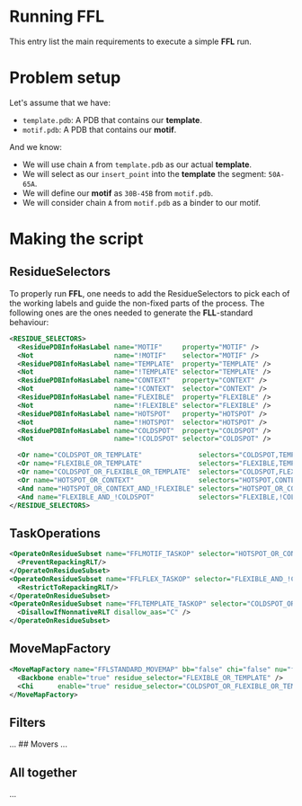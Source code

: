 # Running FFL
This entry list the main requirements to execute a simple **FFL** run.

# Problem setup
Let's assume that we have:
* `template.pdb`: A PDB that contains our **template**.
* `motif.pdb`: A PDB that contains our **motif**.

And we know:
* We will use chain `A` from `template.pdb` as our actual **template**.
* We will select as our `insert_point` into the **template** the segment: `50A-65A`.
* We will define our **motif** as `30B-45B` from `motif.pdb`.
* We will consider chain `A` from `motif.pdb` as a binder to our motif.

# Making the script
## ResidueSelectors
To properly run **FFL**, one needs to add the ResidueSelectors to pick each of the working labels and guide the non-fixed parts of the process. The following ones are the ones needed to generate the **FLL**-standard behaviour:
```xml
<RESIDUE_SELECTORS>
  <ResiduePDBInfoHasLabel name="MOTIF"     property="MOTIF" />
  <Not                    name="!MOTIF"    selector="MOTIF" />
  <ResiduePDBInfoHasLabel name="TEMPLATE"  property="TEMPLATE" />
  <Not                    name="!TEMPLATE" selector="TEMPLATE" />
  <ResiduePDBInfoHasLabel name="CONTEXT"   property="CONTEXT" />
  <Not                    name="!CONTEXT"  selector="CONTEXT" />
  <ResiduePDBInfoHasLabel name="FLEXIBLE"  property="FLEXIBLE" />
  <Not                    name="!FLEXIBLE" selector="FLEXIBLE" />
  <ResiduePDBInfoHasLabel name="HOTSPOT"   property="HOTSPOT" />
  <Not                    name="!HOTSPOT"  selector="HOTSPOT" />
  <ResiduePDBInfoHasLabel name="COLDSPOT"  property="COLDSPOT" />
  <Not                    name="!COLDSPOT" selector="COLDSPOT" />

  <Or name="COLDSPOT_OR_TEMPLATE"              selectors="COLDSPOT,TEMPLATE" /> # can design
  <Or name="FLEXIBLE_OR_TEMPLATE"              selectors="FLEXIBLE,TEMPLATE" /> # bb movement
  <Or name="COLDSPOT_OR_FLEXIBLE_OR_TEMPLATE"  selectors="COLDSPOT,FLEXIBLE,TEMPLATE" /> # chi movement
  <Or name="HOTSPOT_OR_CONTEXT"                selectors="HOTSPOT,CONTEXT" /> 
  <And name="HOTSPOT_OR_CONTEXT_AND_!FLEXIBLE" selectors="HOTSPOT_OR_CONTEXT,!FLEXIBLE" /> # prevent repacking and design
  <And name="FLEXIBLE_AND_!COLDSPOT"           selectors="FLEXIBLE,!COLDSPOT" /> # no design
</RESIDUE_SELECTORS>
```

## TaskOperations
```xml
<OperateOnResidueSubset name="FFLMOTIF_TASKOP" selector="HOTSPOT_OR_CONTEXT_AND_!FLEXIBLE" >
  <PreventRepackingRLT/>
</OperateOnResidueSubset>
<OperateOnResidueSubset name="FFLFLEX_TASKOP" selector="FLEXIBLE_AND_!COLDSPOT" >
  <RestrictToRepackingRLT/>
</OperateOnResidueSubset>
<OperateOnResidueSubset name="FFLTEMPLATE_TASKOP" selector="COLDSPOT_OR_TEMPLATE" >
  <DisallowIfNonnativeRLT disallow_aas="C" />
</OperateOnResidueSubset>
```
## MoveMapFactory
```xml
<MoveMapFactory name="FFLSTANDARD_MOVEMAP" bb="false" chi="false" nu="false" branches="false" jumps="false" >
  <Backbone enable="true" residue_selector="FLEXIBLE_OR_TEMPLATE" />
  <Chi      enable="true" residue_selector="COLDSPOT_OR_FLEXIBLE_OR_TEMPLATE" />
</MoveMapFactory>
```
## Filters
...
## Movers
...
## All together
...
